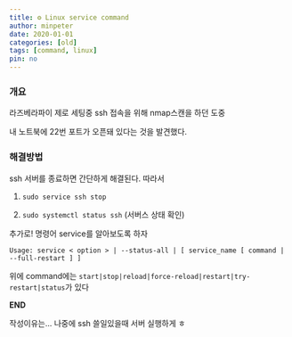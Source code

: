 ```yaml
---
title: ⚙️ Linux service command
author: minpeter
date: 2020-01-01
categories: [old]
tags: [command, linux]
pin: no
---
```


### 개요

라즈베라파이 제로 세팅중 ssh 접속을 위해 nmap스캔을 하던 도중

내 노트북에 22번 포트가 오픈돼 있다는 것을 발견했다.

### 해결방법

ssh 서버를 종료하면 간단하게 해결된다. 따라서

1. `sudo service ssh stop`

2. `sudo systemctl status ssh` (서버스 상태 확인)


추가로! 명령어 service를 알아보도록 하자

`Usage: service < option > | --status-all | [ service_name [ command | --full-restart ] ]`

위에 command에는 `start|stop|reload|force-reload|restart|try-restart|status`가 있다

**END**

작성이유는... 나중에 ssh 쓸일있을때 서버 실행하게 ㅎ
